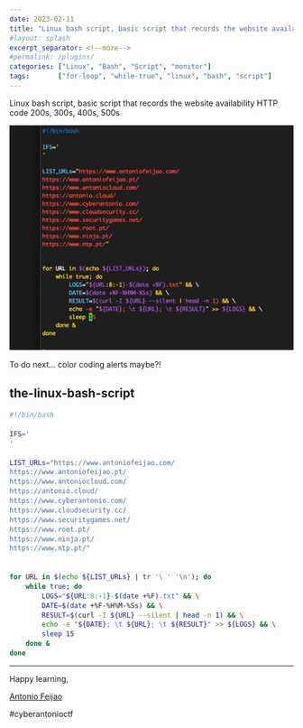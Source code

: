 ```yaml
---
date: 2023-02-11
title: "Linux bash script, basic script that records the website availability HTTP code 200s, 300s, 400s, 500s"
#layout: splash
excerpt_separator: <!--more-->
#permalink: /plugins/
categories: ["Linux", "Bash", "Script", "monitor"]
tags:       ["for-loop", "while-true", "linux", "bash", "script"]
---
```


Linux bash script, basic script that records the website availability HTTP code 200s, 300s, 400s, 500s

!["Linux bash script, basic script that records the website availability HTTP code 200s, 300s, 400s, 500s"](/assets/images/linux-bash-script-monitor-website-availability.jpg)

To do next... color coding alerts maybe?!

<!--more-->

## the-linux-bash-script

```bash
#!/bin/bash

IFS='
'

LIST_URLs="https://www.antoniofeijao.com/
https://www.antoniofeijao.pt/
https://www.antoniocloud.com/
https://antonio.cloud/
https://www.cyberantonio.com/
https://www.cloudsecurity.cc/
https://www.securitygames.net/
https://www.root.pt/
https://www.ninja.pt/
https://www.ntp.pt/"


for URL in $(echo ${LIST_URLs} | tr '\ ' '\n'); do
    while true; do
        LOGS="${URL:8:-1}-$(date +%F).txt" && \
        DATE=$(date +%F-%H%M-%Ss) && \
        RESULT=$(curl -I ${URL} --silent | head -n 1) && \
        echo -e "${DATE}; \t ${URL}; \t ${RESULT}" >> ${LOGS} && \
        sleep 15
    done &
done

```

---

Happy learning,

[Antonio Feijao](https://www.antoniofeijao.com/)


#cyberantonioctf
